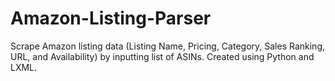 # Amazon-Listing-Parser
Scrape Amazon listing data (Listing Name, Pricing, Category, Sales Ranking, URL, and Availability) by inputting list of ASINs. Created using Python and LXML. 
